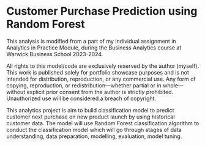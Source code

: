 # Customer Purchase Prediction using Random Forest

This analysis is modified from a part of my individual assignment in Analytics in Practice Module, during the Business Analytics course at Warwick Business School 2023-2024.

All rights to this model/code are exclusively reserved by the author (myself). This work is published solely for portfolio showcase purposes and is not intended for distribution, reproduction, or any commercial use. Any form of copying, reproduction, or redistribution—whether partial or in whole—without explicit prior consent from the author is strictly prohibited. Unauthorized use will be considered a breach of copyright.

This analytics project is aim to build classification model to predict customer next purchase on new product launch by using historical customer data. The model will use Random Forest classification algorithm to conduct the classification model which will go through stages of data understanding, data preparation, modelling, evaluation, model tuning.

